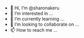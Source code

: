 - 👋 Hi, I’m @sharonakeru
- 👀 I’m interested in ...
- 🌱 I’m currently learning ...
- 💞️ I’m looking to collaborate on ...
- 📫 How to reach me ...

<!---
sharonakeru/sharonakeru is a ✨ special ✨ repository because its `README.md` (this file) appears on your GitHub profile.
You can click the Preview link to take a look at your changes.
--->
